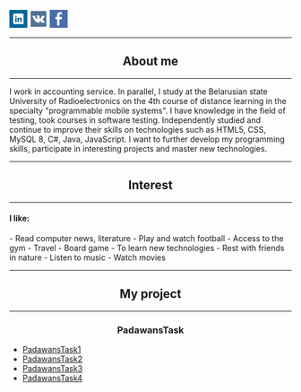 [![Linked](images/Web-Linked-in-alt-Metro-icon.png)](https://www.linkedin.com/in/ilya-leanovich-a51a25180/)
[![VKontakte](images/vk-icon.png)](https://vk.com/leanovichilya)
[![Facebook](images/facebook-icon.png)](https://www.facebook.com/leanovichilya)

<hr>
<h2 align="center">About me</h2>
<hr>

I work in accounting service. In parallel, I study at the Belarusian state University of Radioelectronics 
on the 4th course of distance learning in the specialty "programmable mobile systems". 
I have knowledge in the field of testing, took courses in software testing. 
Independently studied and continue to improve their skills on technologies such as HTML5, CSS, MySQL 8, C#, Java, JavaScript.
I want to further develop my programming skills, participate in interesting projects and master new technologies.

<hr>
<h2 align="center">Interest</h2>
<hr>

<h4>I like:</h4>
- Read computer news, literature
- Play and watch football
- Access to the gym
- Travel
- Board game
- To learn new technologies
- Rest with friends in nature
- Listen to music
- Watch movies

<hr>
<h2 align="center">My project</h2>
<hr>

<h3 align="center">PadawansTask</h3>
<ul>
    <li><a href="https://github.com/IlyaLeanovich/PadawansTask1" target="_blank">PadawansTask1</a></li>
    <li><a href="https://github.com/IlyaLeanovich/PadawansTask2" target="_blank">PadawansTask2</a></li>
    <li><a href="https://github.com/IlyaLeanovich/PadawansTask3" target="_blank">PadawansTask3</a></li>
    <li><a href="https://github.com/IlyaLeanovich/PadawansTask4" target="_blank">PadawansTask4</a></li>
</ul>